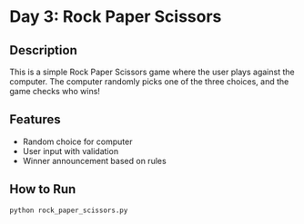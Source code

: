 # Day 3: Rock Paper Scissors

##  Description

This is a simple Rock Paper Scissors game where the user plays against the computer. The computer randomly picks one of the three choices, and the game checks who wins!

## Features

- Random choice for computer
- User input with validation
- Winner announcement based on rules

## How to Run

```bash
python rock_paper_scissors.py
